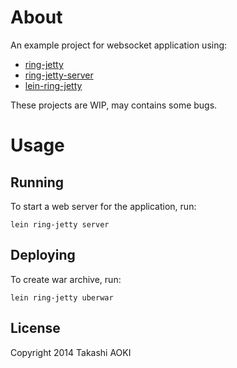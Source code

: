 # About

An example project for websocket application using:

- [ring-jetty](https://github.com/federkasten/ring-jetty)
- [ring-jetty-server](https://github.com/federkasten/ring-jetty-server)
- [lein-ring-jetty](https://github.com/federkasten/lein-ring-jetty)

These projects are WIP, may contains some bugs.

# Usage

## Running

To start a web server for the application, run:

    lein ring-jetty server

## Deploying

To create war archive, run:

    lein ring-jetty uberwar

## License

Copyright 2014 Takashi AOKI
